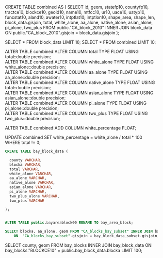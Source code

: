 
CREATE TABLE combined AS (
		SELECT id, geom, statefp10, countyfp10, tractce10, blockce10, geoid10, name10, mtfcc10, ur10, uace10, 			uatyp10, funcstat10, aland10, awater10, intptlat10, intptlon10, shape_area, shape_len,
		block_data.gisjoin, total, white_alone, aa_alone, native_alone, asian_alone, pi_alone, two_plus
		FROM public."CA_block_2010" INNER JOIN block_data ON public."CA_block_2010".gisjoin = block_data.gisjoin
	);
	
SELECT * FROM block_data LIMIT 10;
SELECT * FROM combined LIMIT 10;


ALTER TABLE combined ALTER COLUMN total TYPE FLOAT USING total::double precision;  
ALTER TABLE combined ALTER COLUMN white_alone TYPE FLOAT USING white_alone::double precision;  
ALTER TABLE combined ALTER COLUMN aa_alone TYPE FLOAT USING aa_alone::double precision;  
ALTER TABLE combined ALTER COLUMN native_alone TYPE FLOAT USING total::double precision;  
ALTER TABLE combined ALTER COLUMN asian_alone TYPE FLOAT USING asian_alone::double precision;  
ALTER TABLE combined ALTER COLUMN pi_alone TYPE FLOAT USING pi_alone::double precision;  
ALTER TABLE combined ALTER COLUMN two_plus TYPE FLOAT USING two_plus::double precision;  


ALTER TABLE combined ADD COLUMN white_percentage FLOAT;

UPDATE combined SET white_percentage = white_alone / total * 100 WHERE total != 0;


```SQL
CREATE TABLE bay_block_data (

  county VARCHAR, 
  blocka VARCHAR, 
  total VARCHAR,
  white_alone VARCHAR,
  aa_alone VARCHAR,
  native_alone VARCHAR,
  asian_alone VARCHAR,
  pi_alone VARCHAR,
  two_plus_alone VARCHAR,
  two_plus VARCHAR

);	
	
```

```SQL
ALTER TABLE public.bayareablock00 RENAME TO bay_area_block;
```

```SQL
SELECT blocka, aa_alone, geom FROM "CA_blocks_bay_subset" INNER JOIN bay_block_data_subset
	ON  "CA_blocks_bay_subset".gisjoin = bay_block_data_subset.gisjoin;
```




SELECT county, geom FROM bay_blocks INNER JOIN bay_block_data ON
bay_blocks."BLOCKCE10" = public.bay_block_data.blocka LIMIT 100;
